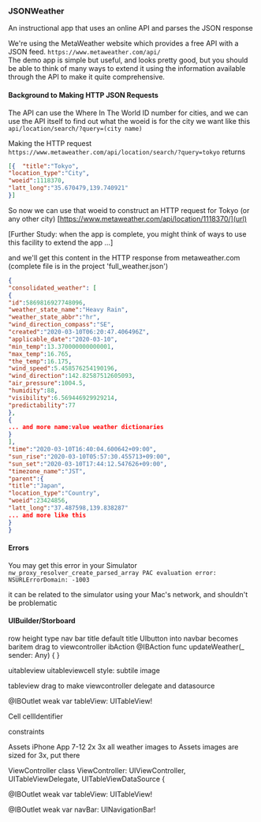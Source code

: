 ### JSONWeather
An instructional app that uses an online API and parses the JSON response

We're using the MetaWeather website which provides a free API with a JSON feed. `https://www.metaweather.com/api/`  
The demo app is simple but useful, and looks pretty good, but you should be able to think of many ways to extend it using the information available through the API to make it quite comprehensive.

#### Background to Making HTTP JSON Requests


The API can use the Where In The World ID number for cities, and we can use the API itself to find out what the woeid is for the city we want like this `api/location/search/?query=(city name)`

Making the HTTP request `https://www.metaweather.com/api/location/search/?query=tokyo` returns
```JSON 
[{	"title":"Tokyo",
"location_type":"City",
"woeid":1118370,
"latt_long":"35.670479,139.740921"
}]  
```  

So now we can use that woeid to construct an HTTP request for Tokyo (or any other city)
[https://www.metaweather.com/api/location/1118370/](url)

[Further Study: when the app is complete, you might think of ways to use this facility to extend the app ...]

and we'll get this content in the HTTP response from metaweather.com (complete file is in the project 'full_weather.json')
```json
{
"consolidated_weather": [  
{
"id":5869816927748096,
"weather_state_name":"Heavy Rain",
"weather_state_abbr":"hr",
"wind_direction_compass":"SE",
"created":"2020-03-10T06:20:47.406496Z",
"applicable_date":"2020-03-10",
"min_temp":13.370000000000001,
"max_temp":16.765,
"the_temp":16.175,
"wind_speed":5.458576254190196,
"wind_direction":142.82587512605093,
"air_pressure":1004.5,
"humidity":88,
"visibility":6.569446929929214,
"predictability":77		
},
{
... and more name:value weather dictionaries 
}
],		
"time":"2020-03-10T16:40:04.600642+09:00",
"sun_rise":"2020-03-10T05:57:30.455713+09:00",
"sun_set":"2020-03-10T17:44:12.547626+09:00",
"timezone_name":"JST",
"parent":{
"title":"Japan",
"location_type":"Country",
"woeid":23424856,
"latt_long":"37.487598,139.838287"
... and more like this
}
}
```
#### Errors

You may get this error in your Simulator  
`nw_proxy_resolver_create_parsed_array PAC evaluation error: NSURLErrorDomain: -1003`

it can be related to the simulator using your Mac's network, and shouldn't be problematic



#### UIBuilder/Storboard

row height
type
nav bar
title
default title
UIbutton into navbar
becomes baritem
drag to viewcontroller ibAction
@IBAction func updateWeather(_ sender: Any) {
}

uitableview
uitableviewcell
style: subtile
image

tableview drag to make viewcontroller delegate and datasource

@IBOutlet weak var tableView: UITableView!


Cell 
cellIdentifier

constraints

Assets
iPhone App 7-12 2x 3x
all weather images to Assets
images are sized for 3x, put there

ViewController
class ViewController: UIViewController, UITableViewDelegate, UITableViewDataSource {

@IBOutlet weak var tableView: UITableView!

@IBOutlet weak var navBar: UINavigationBar!





